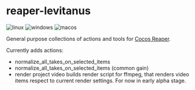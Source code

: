 # reaper-levitanus

![linux](https://github.com/Levitanus/reaper-levitanus/actions/workflows/build_linux.yml/badge.svg)
![windows](https://github.com/Levitanus/reaper-levitanus/actions/workflows/build_windows.yml/badge.svg)
![macos](https://github.com/Levitanus/reaper-levitanus/actions/workflows/build_macos.yml/badge.svg)

General purpose collections of actions and tools for [Cocos Reaper](reaper.fm).

Currently adds actions:
- normalize_all_takes_on_selected_items
- normalize_all_takes_on_selected_items (common gain)
- render project video
    builds render script for ffmpeg, that renders video items respect to current render settings. For now in early alpha stage.
